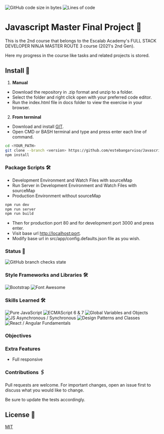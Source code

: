 ![GitHub code size in bytes](https://img.shields.io/github/languages/code-size/estebangarviso/JavascriptMasterFinalProject)
![Lines of code](https://img.shields.io/tokei/lines/github/estebangarviso/JavascriptMasterFinalProject)

# Javascript Master Final Project 🚀

This is the 2nd course that belongs to the Escalab Academy's FULL STACK DEVELOPER NINJA MASTER ROUTE 3 course (2021's 2nd Gen).

Here my progress in the course like tasks and related projects is stored.

## Install 🔧

1. **Manual**

- Download the repository in .zip format and unzip to a folder.
- Select the folder and right click open with your preferred code editor.
- Run the index.html file in docs folder to view the exercise in your browser.

2. **From terminal**

- Download and install [GIT](https://git-scm.com/downloads).
- Open CMD or BASH terminal and type and press enter each line of command.

```sh
cd <YOUR_PATH>
git clone --branch <version> https://github.com/estebangarviso/JavascriptMasterFinalProject
npm install
```

### Package Scripts 🛠️

- Development Environment and Watch Files with sourceMap
- Run Server in Development Environment and Watch Files with sourceMap
- Production Environment without sourceMap

```sh
npm run dev
npm run server
npm run build

```

- Then for production port 80 and for development port 3000 and press enter.
- Visit base url [http://localhost:port](http://localhost:port).
- Modify base url in src/app/config.defaults.json file as you wish.

### Status 📖

![GitHub branch checks state](https://img.shields.io/github/checks-status/estebangarviso/JavascriptMasterFinalProject/main?style=solid)

### Style Frameworks and Libraries 🛠️

![Bootstrap](https://img.shields.io/badge/Bootstrap-v5.1.0-7952B3?style=solid&logoColor=ffffff&labelColor=7952B3&logo=bootstrap)
![Font Awesome](https://img.shields.io/badge/FontAwesome-v5.15-339AF0?style=solid&labelColor=339AF0&logoColor=ffffff&logo=FontAwesome)

### Skills Learned 🛠️

![Pure JavaScript](https://img.shields.io/badge/Pure%20Javascript--F7DF1E?style=solid&labelColor=F7DF1E&logoColor=000000&logo=JavaScript)
![ECMAScript 6 & 7](https://img.shields.io/badge/ECMAScript-6%20%26%207-F7DF1E?style=solid&labelColor=F7DF1E&logoColor=000000&logo=JavaScript)
![Global Variables and Objects](https://img.shields.io/badge/Global%20Variables%20and%20Objects--F7DF1E?style=solid&labelColor=F7DF1E&logoColor=000000&logo=JavaScript)
![JS Asynchronous / Synchronous](https://img.shields.io/badge/JS%20Asynchronous%20%2F%20Synchronous--F7DF1E?style=solid&labelColor=F7DF1E&logoColor=000000&logo=JavaScript)
![Design Patterns and Classes](https://img.shields.io/badge/Design%20Patterns%20and%20Classes--F7DF1E?style=solid&labelColor=F7DF1E&logoColor=000000&logo=JavaScript)
![React / Angular Fundamentals](https://img.shields.io/badge/React%20%2F%20Angular%20Fundamentals--F7DF1E?style=solid&labelColor=F7DF1E&logoColor=000000&logo=JavaScript)

### Objectives

### Extra Features
- Full responsive

### Contributions 🖇️

Pull requests are welcome. For important changes, open an issue first to discuss what you would like to change.

Be sure to update the tests accordingly.

## License 📄

[MIT](https://choosealicense.com/licenses/mit/)
